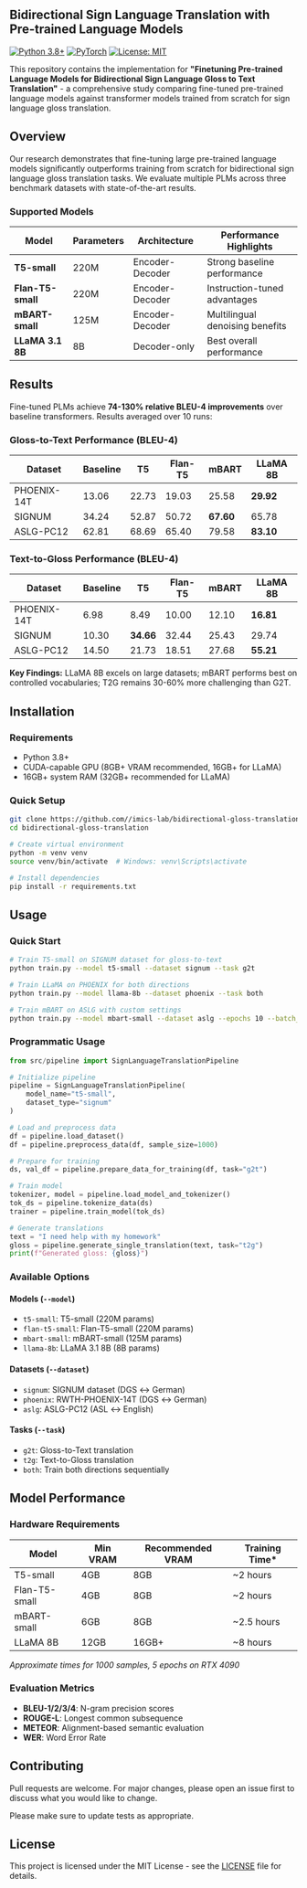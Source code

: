 ## Bidirectional Sign Language Translation with Pre-trained Language Models

[![Python 3.8+](https://img.shields.io/badge/python-3.8+-blue.svg)](https://www.python.org/downloads/release/python-380/)
[![PyTorch](https://img.shields.io/badge/PyTorch-2.0+-ee4c2c?logo=pytorch&logoColor=white)](https://pytorch.org/)
[![License: MIT](https://img.shields.io/badge/License-MIT-yellow.svg)](https://opensource.org/licenses/MIT)

This repository contains the implementation for **"Finetuning Pre-trained Language Models for Bidirectional Sign Language Gloss to Text Translation"** - a comprehensive study comparing fine-tuned pre-trained language models against transformer models trained from scratch for sign language gloss translation.

## Overview

Our research demonstrates that fine-tuning large pre-trained language models significantly outperforms training from scratch for bidirectional sign language gloss translation tasks. We evaluate multiple PLMs across three benchmark datasets with state-of-the-art results.

### Supported Models

| Model | Parameters | Architecture | Performance Highlights |
|-------|------------|--------------|----------------------|
| **T5-small** | 220M | Encoder-Decoder | Strong baseline performance |
| **Flan-T5-small** | 220M | Encoder-Decoder | Instruction-tuned advantages |
| **mBART-small** | 125M | Encoder-Decoder | Multilingual denoising benefits |
| **LLaMA 3.1 8B** | 8B | Decoder-only | Best overall performance |


## Results

Fine-tuned PLMs achieve **74-130% relative BLEU-4 improvements** over baseline transformers. Results averaged over 10 runs:

### Gloss-to-Text Performance (BLEU-4)
| Dataset | Baseline | T5 | Flan-T5 | mBART | **LLaMA 8B** |
|---------|----------|----|---------| ------|-------------|
| PHOENIX-14T | 13.06 | 22.73 | 19.03 | 25.58 | **29.92** |
| SIGNUM | 34.24 | 52.87 | 50.72 | **67.60** | 65.78 |
| ASLG-PC12 | 62.81 | 68.69 | 65.40 | 79.58 | **83.10** |

### Text-to-Gloss Performance (BLEU-4)
| Dataset | Baseline | T5 | Flan-T5 | mBART | **LLaMA 8B** |
|---------|----------|----|---------| ------|-------------|
| PHOENIX-14T | 6.98 | 8.49 | 10.00 | 12.10 | **16.81** |
| SIGNUM | 10.30 | **34.66** | 32.44 | 25.43 | 29.74 |
| ASLG-PC12 | 14.50 | 21.73 | 18.51 | 27.68 | **55.21** |

**Key Findings:** LLaMA 8B excels on large datasets; mBART performs best on controlled vocabularies; T2G remains 30-60% more challenging than G2T.

## Installation

### Requirements
- Python 3.8+
- CUDA-capable GPU (8GB+ VRAM recommended, 16GB+ for LLaMA)
- 16GB+ system RAM (32GB+ recommended for LLaMA)

### Quick Setup
```bash
git clone https://github.com//imics-lab/bidirectional-gloss-translation.git
cd bidirectional-gloss-translation

# Create virtual environment
python -m venv venv
source venv/bin/activate  # Windows: venv\Scripts\activate

# Install dependencies
pip install -r requirements.txt
```

## Usage

### Quick Start
```bash
# Train T5-small on SIGNUM dataset for gloss-to-text
python train.py --model t5-small --dataset signum --task g2t

# Train LLaMA on PHOENIX for both directions
python train.py --model llama-8b --dataset phoenix --task both

# Train mBART on ASLG with custom settings
python train.py --model mbart-small --dataset aslg --epochs 10 --batch_size 4
```

### Programmatic Usage
```python
from src/pipeline import SignLanguageTranslationPipeline

# Initialize pipeline
pipeline = SignLanguageTranslationPipeline(
    model_name="t5-small",
    dataset_type="signum"
)

# Load and preprocess data
df = pipeline.load_dataset()
df = pipeline.preprocess_data(df, sample_size=1000)

# Prepare for training
ds, val_df = pipeline.prepare_data_for_training(df, task="g2t")

# Train model
tokenizer, model = pipeline.load_model_and_tokenizer()
tok_ds = pipeline.tokenize_data(ds)
trainer = pipeline.train_model(tok_ds)

# Generate translations
text = "I need help with my homework"
gloss = pipeline.generate_single_translation(text, task="t2g")
print(f"Generated gloss: {gloss}")
```

### Available Options

#### Models (`--model`)
- `t5-small`: T5-small (220M params)
- `flan-t5-small`: Flan-T5-small (220M params)  
- `mbart-small`: mBART-small (125M params)
- `llama-8b`: LLaMA 3.1 8B (8B params)

#### Datasets (`--dataset`)
- `signum`: SIGNUM dataset (DGS ↔ German)
- `phoenix`: RWTH-PHOENIX-14T (DGS ↔ German)
- `aslg`: ASLG-PC12 (ASL ↔ English)

#### Tasks (`--task`)
- `g2t`: Gloss-to-Text translation
- `t2g`: Text-to-Gloss translation  
- `both`: Train both directions sequentially


## Model Performance

### Hardware Requirements

| Model | Min VRAM | Recommended VRAM | Training Time* |
|-------|----------|------------------|----------------|
| T5-small | 4GB | 8GB | ~2 hours |
| Flan-T5-small | 4GB | 8GB | ~2 hours |
| mBART-small | 6GB | 8GB | ~2.5 hours |
| LLaMA 8B | 12GB | 16GB+ | ~8 hours |

*Approximate times for 1000 samples, 5 epochs on RTX 4090*

### Evaluation Metrics
- **BLEU-1/2/3/4**: N-gram precision scores
- **ROUGE-L**: Longest common subsequence
- **METEOR**: Alignment-based semantic evaluation  
- **WER**: Word Error Rate

## Contributing

Pull requests are welcome. For major changes, please open an issue first to discuss what you would like to change.

Please make sure to update tests as appropriate.

## License

This project is licensed under the MIT License - see the [LICENSE](LICENSE) file for details.
